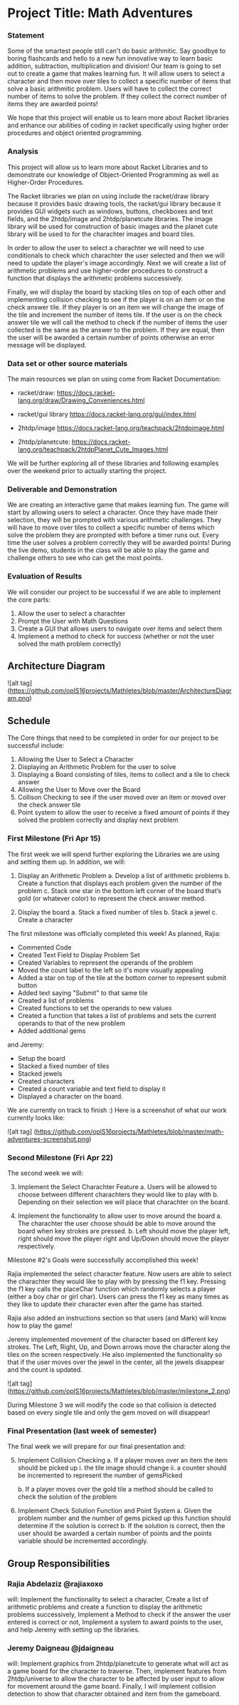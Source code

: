 # Project Title: Math Adventures

### Statement

Some of the smartest people still can't do basic arithmitic. Say goodbye to boring flashcards and hello to a new fun innovative way to learn basic addition, subtraction, multiplication and division! Our team is going to set out to create a game that makes learning fun. It will allow users to select a character and then move over tiles to collect a specific number of items that solve a basic arithmitic problem. Users will have to collect the correct number of items to solve the problem. If they collect the correct number of items they are awarded points! 

We hope that this project will enable us to learn more about Racket libraries and enhance our abilities of coding in racket specifically using higher order procedures and object oriented programming. 

### Analysis

This project will allow us to learn more about Racket Libraries and to demonstrate our knowledge of Object-Oriented Programming as well as Higher-Order Procedures. 

The Racket libraries we plan on using include the racket/draw library because it provides basic drawing tools, the racket/gui library because it provides GUI widgets such as windows, buttons, checkboxes and text fields, and the 2htdp/image and 2htdp/planetcute libraries. The image library will be used for construction of basic images and the planet cute library will be used to for the charachter images and board tiles.

In order to allow the user to select a charachter we will need to use conditionals to check which charachter the user selected and then we will need to update the player's image accordingly. Next we will create a list of arithmetic problems and use higher-order procedures to construct a function that displays the arithmetic problems successively.  

Finally, we will display the board by stacking tiles on top of each other and implementing collision checking to see if the player is on an item or on the check answer tile. If they player is on an item we will change the image of the tile and increment the number of items tile. If the user is  on the check answer tile we will call the method to check if the number of items the user collected is the same as the answer to the problem. If they are equal, then the user will be awarded a certain number of points otherwise an error message will be displayed.   

### Data set or other source materials

The main resources we plan on using come from Racket Documentation:
 
  * racket/draw:        https://docs.racket-lang.org/draw/Drawing_Conveniences.html
  
  * racket/gui library  https://docs.racket-lang.org/gui/index.html
  
  * 2htdp/image         https://docs.racket-lang.org/teachpack/2htdpimage.html
  
  * 2htdp/planetcute:   https://docs.racket-lang.org/teachpack/2htdpPlanet_Cute_Images.html

We will be further exploring all of these libraries and following examples over the weekend prior to actually starting the project. 

### Deliverable and Demonstration

We are creating an interactive game that makes learning fun. The game will start by allowing users to select a character. Once they have made their selection, they will be prompted with various arithmetic challenges. They will have to move over tiles to collect a specific number of items which solve the problem they are prompted with before a timer runs out. Every time the user solves a problem correctly they will be awarded points! During the live demo, students in the class will be able to play the game and challenge others to see who can get the most points. 

### Evaluation of Results

We will consider our project to be successful if we are able to implement the core parts:

1. Allow the user to select a charachter
2. Prompt the User with Math Questions
3. Create a GUI that allows users to navigate over items and select them
4. Implement a method to check for success (whether or not the user solved the math problem correctly)
 
## Architecture Diagram

![alt tag] (https://github.com/oplS16projects/Mathletes/blob/master/ArchitectureDiagram.png)

## Schedule

The Core things that need to be completed in order for our project to be successful include:

1. Allowing the User to Select a Character					
2. Displaying an Arithmetic Problem for the user to solve
3. Displaying a Board consisting of tiles, items to collect and a tile to check answer
4. Allowing the User to Move over the Board
5. Collison Checking to see if the user moved over an item or moved over the check answer tile
6. Point system to allow the user to receive a fixed amount of points if they solved the problem correctly and display next problem

### First Milestone (Fri Apr 15)

The first week we will spend further exploring the Libraries we are using and setting them up. In addition, we will:

  1. Display an Arithmetic Problem
     a. Develop a list of arithmetic problems
     b. Create a function that displays each problem given the number of the problem
     c. Stack one star in the bottom left corner of the board that’s gold (or whatever color) to represent the check answer method. 

  2. Display the board
     a. Stack a fixed number of tiles
     b. Stack a jewel
     c. Create a character 

The first milestone was officially completed this week! As planned, Rajia:

* Commented Code
* Created Text Field to Display Problem Set
* Created Variables to represent the operands of the problem
* Moved the count label to the left so it's more visually appealing
* Added a star on top of the tile at the bottom corner to represent submit button
* Added text saying "Submit" to that same tile
* Created a list of problems
* Created functions to set the operands to new values
* Created a function that takes a list of problems and sets the current operands to that of the new problem
* Added additional gems 

and Jeremy:

* Setup the board
* Stacked a fixed number of tiles
* Stacked jewels
* Created characters
* Created a count variable and text field to display it
* Displayed a character on the board. 

We are currently on track to finish :) Here is a screenshot of what our work currently looks like:

![alt tag] (https://github.com/oplS16projects/Mathletes/blob/master/math-adventures-screenshot.png)

### Second Milestone (Fri Apr 22)

The second week we will:

  3.  Implement the Select Charachter Feature
      a. Users will be allowed to choose between different charachters they would like to play with
      b. Depending on their selection we will place that charachter on the board. 

  4.  Implement the functionality to allow user to move around the board
      a. The charachter the user choose should be able to move around the board when key strokes are pressed.
      b. Left should move the player left, right should move the player right and Up/Down should move the player respectively.

Milestone #2's Goals were successfully accomplished this week!

Rajia implemented the select character feature. Now users are able to select the charachter they would like to play with by pressing the f1 key. Pressing the f1 key calls the placeChar function which randomly selects a player (either a boy char or girl char). Users can press the f1 key as many times as they like to update their character even after the game has started. 

Rajia also added an instructions section so that users (and Mark) will know how to play the game!

Jeremy implemented movement of the character based on different key strokes. The Left, Right, Up, and Down arrows move the character along the tiles on the screen respectively. He also implemented the functionality so that if the user moves over the jewel in the center, all the jewels disappear and the count is updated. 

![alt tag] (https://github.com/oplS16projects/Mathletes/blob/master/milestone_2.png)

During Milestone 3 we will modify the code so that collision is detected based on every single tile and only the gem moved on will disappear! 

### Final Presentation (last week of semester)

The final week we will prepare for our final presentation and:

  5. Implement Collision Checking
      a. If a player moves over an item the item should be picked up 
          i. the tile image should change
         ii. a counter should be incremented to represent the number of gemsPicked

      b. If a player moves over the gold tile a method should be called to check the solution of the problem

  6. Implement Check Solution Function and Point System
      a. Given the problem number and the number of gems picked up this function should determine if the solution is correct
      b. If the solution is correct, then the user should be awarded a certain number of points and the points variable should be   incremented accordingly. 

## Group Responsibilities

### Rajia Abdelaziz @rajiaxoxo
will:
 Implement the functionality to select a character,
 Create a list of arithmetic problems and create a function to display the arithmetic problems successively,
 Implement a Method to check if the answer the user entered is correct or not, 
 Implement a system to award points to the user, and help Jeremy with setting up the libraries.

### Jeremy Daigneau @jdaigneau
will: Implement graphics from 2htdp/planetcute to generate what will act as a game board for the character to traverse. Then, implement features from 2htdp/universe to allow the character to be affected by user input to allow for movement around the game board. Finally, I will implement collision detection to show that character obtained and item from the gameboard.
